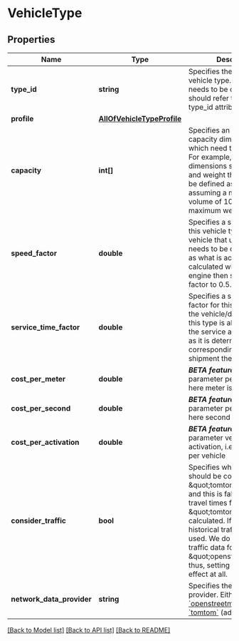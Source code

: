 # VehicleType

## Properties
Name | Type | Description | Notes
------------ | ------------- | ------------- | -------------
**type_id** | **string** | Specifies the id of the vehicle type. If a vehicle needs to be of this type, it should refer to this with its type_id attribute. | 
**profile** | [**AllOfVehicleTypeProfile**](AllOfVehicleTypeProfile.md) |  | [optional] 
**capacity** | **int[]** | Specifies an array of capacity dimension values which need to be int values. For example, if there are two dimensions such as volume and weight then it needs to be defined as [ 1000, 300 ] assuming a maximum volume of 1000 and a maximum weight of 300. | [optional] 
**speed_factor** | **double** | Specifies a speed factor for this vehicle type. If the vehicle that uses this type needs to be only half as fast as what is actually calculated with our routing engine then set the speed factor to 0.5. | [optional] [default to 1]
**service_time_factor** | **double** | Specifies a service time factor for this vehicle type. If the vehicle/driver that uses this type is able to conduct the service as double as fast as it is determined in the corresponding service or shipment then set it to 0.5. | [optional] [default to 1]
**cost_per_meter** | **double** | **_BETA feature_**! Cost parameter per distance unit, here meter is used | [optional] 
**cost_per_second** | **double** | **_BETA feature_**! Cost parameter per time unit, here second is used | [optional] 
**cost_per_activation** | **double** | **_BETA feature_**! Cost parameter vehicle activation, i.e. fixed costs per vehicle | [optional] 
**consider_traffic** | **bool** | Specifies whether traffic should be considered. if \&quot;tomtom\&quot; is used and this is false, free flow travel times from \&quot;tomtom\&quot; are calculated. If this is true, historical traffic info are used. We do not yet have traffic data for \&quot;openstreetmap\&quot;, thus, setting this true has no effect at all. | [optional] [default to false]
**network_data_provider** | **string** | Specifies the network data provider. Either use [&#x60;openstreetmap&#x60;](#section/Map-Data-and-Routing-Profiles/OpenStreetMap) (default) or [&#x60;tomtom&#x60;](#section/Map-Data-and-Routing-Profiles/TomTom) (add-on required). | [optional] [default to 'openstreetmap']

[[Back to Model list]](../../README.md#documentation-for-models) [[Back to API list]](../../README.md#documentation-for-api-endpoints) [[Back to README]](../../README.md)

